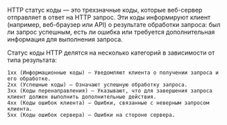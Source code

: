 HTTP статус коды — это трехзначные коды, которые веб-сервер отправляет в ответ на HTTP запрос. Эти коды информируют клиент (например, веб-браузер или API) о результате обработки запроса: был ли запрос успешным, есть ли ошибка или требуется дополнительная информация для выполнения запроса.

Статус коды HTTP делятся на несколько категорий в зависимости от типа результата:

    1xx (Информационные коды) — Уведомляют клиента о получении запроса и его обработке.
    2xx (Успешные коды) — Означают успешную обработку запроса.
    3xx (Коды перенаправления) — Указывают, что для завершения запроса клиент должен выполнить дополнительные действия.
    4xx (Коды ошибок клиента) — Ошибки, связанные с неверным запросом клиента.
    5xx (Коды ошибок сервера) — Ошибки на стороне сервера.
